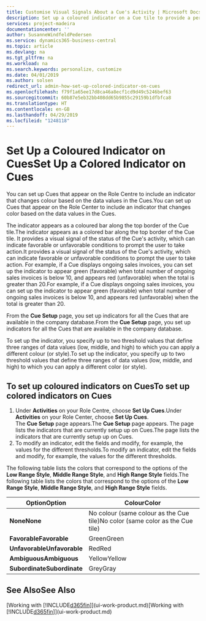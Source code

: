 ```yaml
---
title: Customise Visual Signals About a Cue's Activity | Microsoft Docs
description: Set up a coloured indicator on a Cue tile to provide a personalised visual signal of the Cue’s activity.
services: project-madeira
documentationcenter: ''
author: SusanneWindfeldPedersen
ms.service: dynamics365-business-central
ms.topic: article
ms.devlang: na
ms.tgt_pltfrm: na
ms.workload: na
ms.search.keywords: personalize, customize
ms.date: 04/01/2019
ms.author: solsen
redirect_url: admin-how-set-up-colored-indicator-on-cues
ms.openlocfilehash: f79f1a65ee17d8ca46a8ecf1cd9d49c5246bef63
ms.sourcegitcommit: 60b87e5eb32bb408dd65b9855c29159b1dfbfca8
ms.translationtype: HT
ms.contentlocale: en-GB
ms.lasthandoff: 04/29/2019
ms.locfileid: "1248118"
---
```

# <a name="set-up-a-colored-indicator-on-cues"></a><span data-ttu-id="5ce0a-103">Set Up a Coloured Indicator on Cues</span><span class="sxs-lookup"><span data-stu-id="5ce0a-103">Set Up a Colored Indicator on Cues</span></span>
<span data-ttu-id="5ce0a-104">You can set up Cues that appear on the Role Centre to include an indicator that changes colour based on the data values in the Cues.</span><span class="sxs-lookup"><span data-stu-id="5ce0a-104">You can set up Cues that appear on the Role Center to include an indicator that changes color based on the data values in the Cues.</span></span>

<span data-ttu-id="5ce0a-105">The indicator appears as a coloured bar along the top border of the Cue tile.</span><span class="sxs-lookup"><span data-stu-id="5ce0a-105">The indicator appears as a colored bar along the top border of the Cue tile.</span></span> <span data-ttu-id="5ce0a-106">It provides a visual signal of the status of the Cue's activity, which can indicate favorable or unfavorable conditions to prompt the user to take action.</span><span class="sxs-lookup"><span data-stu-id="5ce0a-106">It provides a visual signal of the status of the Cue's activity, which can indicate favorable or unfavorable conditions to prompt the user to take action.</span></span> <span data-ttu-id="5ce0a-107">For example, if a Cue displays ongoing sales invoices, you can set up the indicator to appear green (favorable) when total number of ongoing sales invoices is below 10, and appears red (unfavorable) when the total is greater than 20.</span><span class="sxs-lookup"><span data-stu-id="5ce0a-107">For example, if a Cue displays ongoing sales invoices, you can set up the indicator to appear green (favorable) when total number of ongoing sales invoices is below 10, and appears red (unfavorable) when the total is greater than 20.</span></span>

<span data-ttu-id="5ce0a-108">From the **Cue Setup** page, you set up indicators for all the Cues that are available in the company database.</span><span class="sxs-lookup"><span data-stu-id="5ce0a-108">From the **Cue Setup** page, you set up indicators for all the Cues that are available in the company database.</span></span>

<span data-ttu-id="5ce0a-109">To set up the indicator, you specify up to two threshold values that define three ranges of data values (low, middle, and high) to which you can apply a different colour (or style).</span><span class="sxs-lookup"><span data-stu-id="5ce0a-109">To set up the indicator, you specify up to two threshold values that define three ranges of data values (low, middle, and high) to which you can apply a different color (or style).</span></span>

## <a name="to-set-up-colored-indicators-on-cues"></a><span data-ttu-id="5ce0a-110">To set up coloured indicators on Cues</span><span class="sxs-lookup"><span data-stu-id="5ce0a-110">To set up colored indicators on Cues</span></span>
1. <span data-ttu-id="5ce0a-111">Under **Activities** on your Role Centre, choose **Set Up Cues**.</span><span class="sxs-lookup"><span data-stu-id="5ce0a-111">Under **Activities** on your Role Center, choose **Set Up Cues**.</span></span>  
   <span data-ttu-id="5ce0a-112">The **Cue Setup** page appears.</span><span class="sxs-lookup"><span data-stu-id="5ce0a-112">The **Cue Setup** page appears.</span></span> <span data-ttu-id="5ce0a-113">The page lists the indicators that are currently setup up on Cues.</span><span class="sxs-lookup"><span data-stu-id="5ce0a-113">The page lists the indicators that are currently setup up on Cues.</span></span>
2. <span data-ttu-id="5ce0a-114">To modify an indicator, edit the fields and modify, for example, the values for the different thresholds.</span><span class="sxs-lookup"><span data-stu-id="5ce0a-114">To modify an indicator, edit the fields and modify, for example, the values for the different thresholds.</span></span>  

<span data-ttu-id="5ce0a-115">The following table lists the colors that correspond to the options of the **Low Range Style**, **Middle Range Style**, and **High Range Style** fields.</span><span class="sxs-lookup"><span data-stu-id="5ce0a-115">The following table lists the colors that correspond to the options of the **Low Range Style**, **Middle Range Style**, and **High Range Style** fields.</span></span>

| <span data-ttu-id="5ce0a-116">Option</span><span class="sxs-lookup"><span data-stu-id="5ce0a-116">Option</span></span> | <span data-ttu-id="5ce0a-117">Colour</span><span class="sxs-lookup"><span data-stu-id="5ce0a-117">Color</span></span> |
| --- | --- |
| <span data-ttu-id="5ce0a-118">**None**</span><span class="sxs-lookup"><span data-stu-id="5ce0a-118">**None**</span></span> |<span data-ttu-id="5ce0a-119">No colour (same colour as the Cue tile)</span><span class="sxs-lookup"><span data-stu-id="5ce0a-119">No color (same color as the Cue tile)</span></span>|
| <span data-ttu-id="5ce0a-120">**Favorable**</span><span class="sxs-lookup"><span data-stu-id="5ce0a-120">**Favorable**</span></span> |<span data-ttu-id="5ce0a-121">Green</span><span class="sxs-lookup"><span data-stu-id="5ce0a-121">Green</span></span> |
| <span data-ttu-id="5ce0a-122">**Unfavorable**</span><span class="sxs-lookup"><span data-stu-id="5ce0a-122">**Unfavorable**</span></span> |<span data-ttu-id="5ce0a-123">Red</span><span class="sxs-lookup"><span data-stu-id="5ce0a-123">Red</span></span> |
| <span data-ttu-id="5ce0a-124">**Ambiguous**</span><span class="sxs-lookup"><span data-stu-id="5ce0a-124">**Ambiguous**</span></span> |<span data-ttu-id="5ce0a-125">Yellow</span><span class="sxs-lookup"><span data-stu-id="5ce0a-125">Yellow</span></span> |
| <span data-ttu-id="5ce0a-126">**Subordinate**</span><span class="sxs-lookup"><span data-stu-id="5ce0a-126">**Subordinate**</span></span> |<span data-ttu-id="5ce0a-127">Grey</span><span class="sxs-lookup"><span data-stu-id="5ce0a-127">Gray</span></span> |

## <a name="see-also"></a><span data-ttu-id="5ce0a-128">See Also</span><span class="sxs-lookup"><span data-stu-id="5ce0a-128">See Also</span></span>
<span data-ttu-id="5ce0a-129">[Working with [!INCLUDE[d365fin](includes/d365fin_md.md)]](ui-work-product.md)</span><span class="sxs-lookup"><span data-stu-id="5ce0a-129">[Working with [!INCLUDE[d365fin](includes/d365fin_md.md)]](ui-work-product.md)</span></span>
